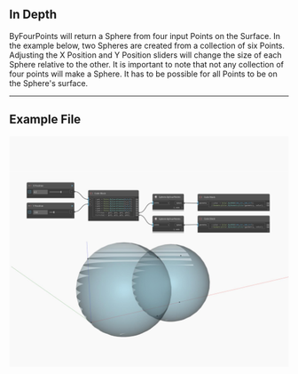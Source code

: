 ## In Depth
ByFourPoints will return a Sphere from four input Points on the Surface. In the example below, two Spheres are created from a collection of six Points. Adjusting the X Position and Y Position sliders will change the size of each Sphere relative to the other. It is important to note that not any collection of four points will make a Sphere. It has to be possible for all Points to be on the Sphere's surface.
___
## Example File

![ByFourPoints](./Autodesk.DesignScript.Geometry.Sphere.ByFourPoints_img.jpg)

